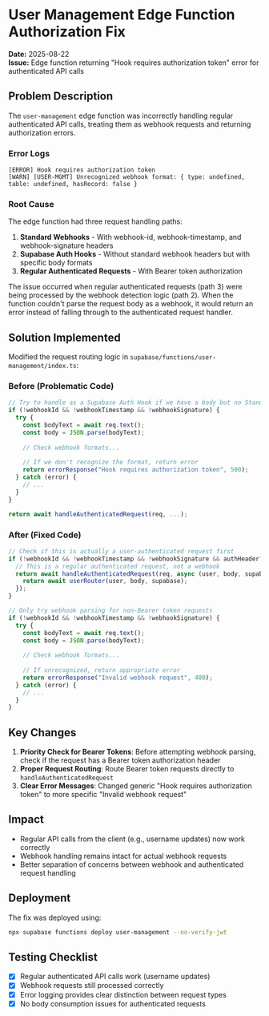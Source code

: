 # User Management Edge Function Authorization Fix

**Date:** 2025-08-22  
**Issue:** Edge function returning "Hook requires authorization token" error for authenticated API calls

## Problem Description

The `user-management` edge function was incorrectly handling regular authenticated API calls, treating them as webhook requests and returning authorization errors.

### Error Logs
```
[ERROR] Hook requires authorization token
[WARN] [USER-MGMT] Unrecognized webhook format: { type: undefined, table: undefined, hasRecord: false }
```

### Root Cause

The edge function had three request handling paths:
1. **Standard Webhooks** - With webhook-id, webhook-timestamp, and webhook-signature headers
2. **Supabase Auth Hooks** - Without standard webhook headers but with specific body formats
3. **Regular Authenticated Requests** - With Bearer token authorization

The issue occurred when regular authenticated requests (path 3) were being processed by the webhook detection logic (path 2). When the function couldn't parse the request body as a webhook, it would return an error instead of falling through to the authenticated request handler.

## Solution Implemented

Modified the request routing logic in `supabase/functions/user-management/index.ts`:

### Before (Problematic Code)
```typescript
// Try to handle as a Supabase Auth Hook if we have a body but no Standard Webhook headers
if (!webhookId && !webhookTimestamp && !webhookSignature) {
  try {
    const bodyText = await req.text();
    const body = JSON.parse(bodyText);
    
    // Check webhook formats...
    
    // If we don't recognize the format, return error
    return errorResponse("Hook requires authorization token", 500);
  } catch (error) {
    // ...
  }
}

return await handleAuthenticatedRequest(req, ...);
```

### After (Fixed Code)
```typescript
// Check if this is actually a user-authenticated request first
if (!webhookId && !webhookTimestamp && !webhookSignature && authHeader?.startsWith("Bearer ")) {
  // This is a regular authenticated request, not a webhook
  return await handleAuthenticatedRequest(req, async (user, body, supabase) => {
    return await userRouter(user, body, supabase);
  });
}

// Only try webhook parsing for non-Bearer token requests
if (!webhookId && !webhookTimestamp && !webhookSignature) {
  try {
    const bodyText = await req.text();
    const body = JSON.parse(bodyText);
    
    // Check webhook formats...
    
    // If unrecognized, return appropriate error
    return errorResponse("Invalid webhook request", 400);
  } catch (error) {
    // ...
  }
}
```

## Key Changes

1. **Priority Check for Bearer Tokens**: Before attempting webhook parsing, check if the request has a Bearer token authorization header
2. **Proper Request Routing**: Route Bearer token requests directly to `handleAuthenticatedRequest`
3. **Clear Error Messages**: Changed generic "Hook requires authorization token" to more specific "Invalid webhook request"

## Impact

- Regular API calls from the client (e.g., username updates) now work correctly
- Webhook handling remains intact for actual webhook requests
- Better separation of concerns between webhook and authenticated request handling

## Deployment

The fix was deployed using:
```bash
npx supabase functions deploy user-management --no-verify-jwt
```

## Testing Checklist

- [x] Regular authenticated API calls work (username updates)
- [x] Webhook requests still processed correctly
- [x] Error logging provides clear distinction between request types
- [x] No body consumption issues for authenticated requests